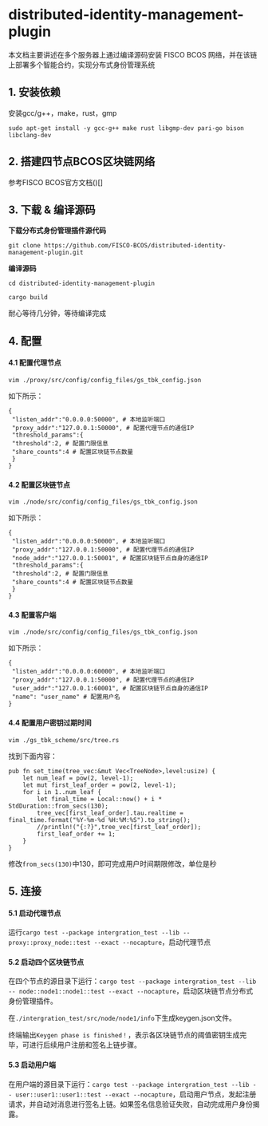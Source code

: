 # distributed-identity-management-plugin

本文档主要讲述在多个服务器上通过编译源码安装 FISCO BCOS 网络，并在该链上部署多个智能合约，实现分布式身份管理系统

## 1. 安装依赖

安装gcc/g++，make，rust，gmp

`sudo apt-get install -y gcc-g++ make rust libgmp-dev pari-go bison libclang-dev `



## 2. 搭建四节点BCOS区块链网络

参考FISCO BCOS官方文档()[]



## 3. 下载 & 编译源码

**下载分布式身份管理插件源代码**

`git clone https://github.com/FISCO-BCOS/distributed-identity-management-plugin.git`

**编译源码**

`cd distributed-identity-management-plugin`

`cargo build`

耐心等待几分钟，等待编译完成



## 4. 配置

#### 4.1 配置代理节点

`vim ./proxy/src/config/config_files/gs_tbk_config.json`

如下所示：

`````` 
{
 "listen_addr":"0.0.0.0:50000", # 本地监听端口
 "proxy_addr":"127.0.0.1:50000", # 配置代理节点的通信IP
 "threshold_params":{
 "threshold":2, # 配置门限信息
 "share_counts":4 # 配置区块链节点数量
 }
}

``````



#### 4.2 配置区块链节点

`vim ./node/src/config/config_files/gs_tbk_config.json`

如下所示：

`````` 
{
 "listen_addr":"0.0.0.0:50000", # 本地监听端口
 "proxy_addr":"127.0.0.1:50000", # 配置代理节点的通信IP
 "node_addr":"127.0.0.1:50001", # 配置区块链节点自身的通信IP
 "threshold_params":{
 "threshold":2, # 配置门限信息
 "share_counts":4 # 配置区块链节点数量
 }
}

``````

#### 4.3 配置客户端

`vim ./node/src/config/config_files/gs_tbk_config.json`

如下所示：

`````` 
{
 "listen_addr":"0.0.0.0:60000", # 本地监听端口
 "proxy_addr":"127.0.0.1:50000", # 配置代理节点的通信IP
 "user_addr":"127.0.0.1:60001", # 配置区块链节点自身的通信IP
 "name": "user_name" # 配置用户名
}

``````



#### 4.4 配置用户密钥过期时间

`vim ./gs_tbk_scheme/src/tree.rs`

找到下面内容：

```
pub fn set_time(tree_vec:&mut Vec<TreeNode>,level:usize) {
	let num_leaf = pow(2, level-1);
    let mut first_leaf_order = pow(2, level-1);
    for i in 1..num_leaf {
        let final_time = Local::now() + i * StdDuration::from_secs(130);
        tree_vec[first_leaf_order].tau.realtime = final_time.format("%Y-%m-%d %H:%M:%S").to_string();
        //println!("{:?}",tree_vec[first_leaf_order]);
        first_leaf_order += 1;
    }
}
```

修改`from_secs(130)`中130，即可完成用户时间期限修改，单位是秒



## 5. 连接

#### 5.1 启动代理节点

运行`cargo test --package intergration_test --lib -- proxy::proxy_node::test --exact --nocapture`，启动代理节点

#### 5.2 启动四个区块链节点

在四个节点的源目录下运行：`cargo test --package intergration_test --lib -- node::node1::node1::test --exact --nocapture`，启动区块链节点分布式身份管理插件。

在`./intergration_test/src/node/node1/info`下生成keygen.json文件。

终端输出`Keygen phase is finished！`，表示各区块链节点的阈值密钥生成完毕，可进行后续用户注册和签名上链步骤。

#### 5.3 启动用户端

在用户端的源目录下运行：`cargo test --package intergration_test --lib -- user::user1::user1::test --exact --nocapture`，启动用户节点，发起注册请求，并自动对消息进行签名上链。如果签名信息验证失败，自动完成用户身份揭露。

















